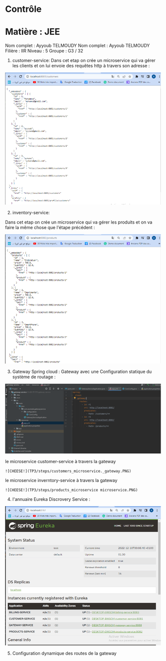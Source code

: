 
# Contrôle           
# Matière : JEE 
Nom complet : Ayyoub TELMOUDY
Nom complet : Ayyoub TELMOUDY
Filière : IIR Niveau : 5 
Groupe : G3 / 32

1) customer-service:
 Dans cet etap on crée un microservice qui va gérer les clients et on lui envoie des requêtes http à travers son adresse :
 
![CHEESE!](TP3/steps/customers_microservice.PNG)

2) inventory-service:

 Dans cet etap on crée un microservice qui va gérer les produits et on va faire la même chose que l'étape précédent :
 
 ![CHEESE!](TP3/steps/products_microservice.PNG)
 
 3) Gateway Spring cloud :
    Gateway avec une Configuration statique du système de routage :
 
 ![CHEESE!](TP3/steps/gateway_static_configuration.PNG)

  le microservice customer-service à travers la gateway 

    ![CHEESE!](TP3/steps/customers_microservice._gateway.PNG)

  le microservice inverntory-service à travers la gateway

    ![CHEESE!](TP3/steps/products_microservice microservice.PNG)

 4) l'annuaire Eureka Discrovery Service :

   ![CHEESE!](TP3/steps/eruka_server.PNG)

 5) Configuration dynamique des routes de la gateway
